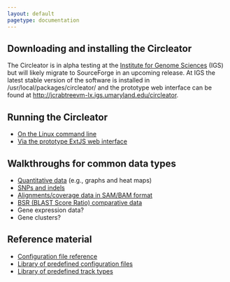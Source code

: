 ```yaml
---
layout: default
pagetype: documentation
---
```


<h2>Downloading and installing the Circleator</h2>
The <span class='circleator'>Circleator</span> is in alpha testing at
the <a href='http://www.igs.umaryland.edu'>Institute for Genome
Sciences</a> (IGS) but will likely migrate to SourceForge in an upcoming
release. At IGS the latest stable version of the software is installed
in /usr/local/packages/circleator/ and the prototype web interface can
be found at <a href='http://jcrabtreevm-lx.igs.umaryland.edu/circleator'>http://jcrabtreevm-lx.igs.umaryland.edu/circleator</a>.

<h2>Running the Circleator</h2>
<ul>
 <li><a href='command-line.html'>On the Linux command line</a></li>
 <li><a href='web-application.html'>Via the prototype ExtJS web interface</a></li>
</ul>

<h2>Walkthroughs for common data types</h2>
<ul>
 <li><a href='tutorials/quantitative_data.html'>Quantitative data</a> (e.g., graphs and heat maps)</li>
 <li><a href='tutorials/snps.html'>SNPs and indels</a></li>
 <li><a href='tutorials/alignments.html'>Alignments/coverage data in SAM/BAM format</a></li>
 <li><a href='tutorials/bsr.html'>BSR (BLAST Score Ratio) comparative data</a></li>
 <li>Gene expression data?</li>
 <li>Gene clusters?</li>
</ul>

<h2>Reference material</h2>
<ul>
 <li><a href='configuration.html'>Configuration file reference</a></li>
 <li><a href='predefined-config-files.html'>Library of predefined configuration files</a></li>
 <li><a href='predefined-tracks.html'>Library of predefined track types</a></li>
<!-- <li><a href='predefined-glyphs.html'>Predefined glyphs</a></li> -->
</ul>

